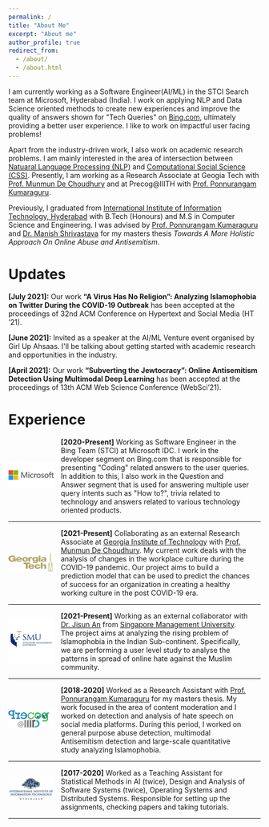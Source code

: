 ```yaml
---
permalink: /
title: "About Me"
excerpt: "About me"
author_profile: true
redirect_from: 
  - /about/
  - /about.html
---
```

<p style="font-size=1.15vw;">
I am currently working as a Software Engineer(AI/ML) in the STCI Search team at Microsoft, Hyderabad (India). I work on applying NLP and Data Science oriented methods to create new experiences and improve the quality of answers shown for "Tech Queries" on <a href="https://www.bing.com/">Bing.com</a>, ultimately providing a better user experience. I like to work on impactful user facing problems!
</p>

<p style="font-size=1.15vw;">
Apart from the industry-driven work, I also work on academic research problems. I am mainly interested in the area of intersection between  <a href="https://en.wikipedia.org/wiki/Natural_language_processing">Natuaral Language Processing (NLP)</a> and <a href="https://en.wikipedia.org/wiki/Computational_social_science">Computational Social Science (CSS)</a>. Presently, I am working as a Research Associate at Geogia Tech with <a href="http://www.munmund.net/">Prof. Munmun De Choudhury</a> and at Precog@IIITH with <a href="https://precog.iiitd.edu.in/ ">Prof. Ponnurangam Kumaraguru</a>.
</p>

<p style="font-size=1.15vw;">
Previously, I graduated from <a href="https://www.iiit.ac.in/">International Institute of Information Technology, Hyderabad</a> with B.Tech (Honours) and M.S in Computer Science and Engineering. I was advised by <a href="https://precog.iiit.ac.in/">Prof. Ponnurangam Kumaraguru</a> and <a href="https://www.iiit.ac.in/people/faculty/m.shrivastava/">Dr. Manish Shrivastava</a> for my masters thesis <i>Towards A More Holistic Approach On Online Abuse and Antisemitism</i>.
</p>

Updates
======

<p style="font-size=0.7vw;"><b>[July 2021]:</b> Our work <b>“A Virus Has No Religion”: Analyzing Islamophobia on Twitter During the COVID-19 Outbreak</b> has been accepted at the proceedings of 32nd ACM Conference on Hypertext and Social Media (HT ’21).</p>

<p style="font-size=small"><b>[June 2021]:</b> Invited as a speaker at the AI/ML Venture event organised by Girl Up Ahsaas. I'll be talking about getting started with academic research and opportunities in the industry.</p>

<p style="font-size=10px;"><b>[April 2021]:</b> Our work <b>“Subverting the Jewtocracy”: Online Antisemitism Detection Using Multimodal Deep Learning</b> has been accepted at the proceedings of 13th ACM Web Science Conference (WebSci’21).</p>


Experience
======

<div class="row"> 
  <span style="width:20%; height:auto; display: inline-block; justify-content:center; vertical-align: middle;"><img src="/images/ms_logo.png" alt="Microsoft Icon" style="max-width:90%; height:auto; object-fit: contain; margin:auto;"></span>
  <span style="width:75%; height:auto; display: inline-block; vertical-align: middle;font-size=1.15vw;"><b>[2020-Present]</b> Working as Software Engineer in the Bing Team (STCI) at Microsoft IDC. I work in the developer segment on Bing.com that is responsible for presenting "Coding" related answers to the user queries. In addition to this, I also work in the Question and Answer segment that is used for answering multiple user query intents such as "How to?", trivia related to technology and answers related to various technology oriented products.</span>
</div>

------

<div class="row"> 
  <span style="width:20%; height:auto; display: inline-block; justify-content:center; vertical-align: middle;"><img src="/images/gt_logo.png" alt="Georgia Tech Icon" style="max-width:90%; height:auto; object-fit: contain; margin:auto;"></span>
  <span style="width:75%; height:auto; display: inline-block; vertical-align: middle;font-size=1.15vw;"><b>[2021-Present]</b> Collaborating as an external Research Associate at <a href="https://www.gatech.edu/">Georgia Institute of Technology</a> with <a href="http://www.munmund.net/">Prof. Munmun De Choudhury</a>. My current work deals with the analysis of changes in the workplace culture during the COVID-19 pandemic. Our project aims to build a prediction model that can be used to predict the chances of success for an organization in creating a healthy working culture in the post COVID-19 era.</span>
</div>

------

<div class="row"> 
  <span style="width:20%; height:auto; display: inline-block; justify-content:center; vertical-align: middle;"><img src="/images/smu_logo.jpeg" alt="SMU Icon" style="max-width:90%; height:auto; object-fit: contain; margin:auto;"></span>
  <span style="width:75%; height:auto; display: inline-block; vertical-align: middle;font-size=1.15vw;"><b>[2021-Present]</b> Working as an external collaborator with <a href="https://jisun.me/">Dr. Jisun An</a> from <a href="https://www.smu.edu.sg/">Singapore Management University</a>. The project aims at analyzing the rising problem of Islamophobia in the Indian Sub-continent. Specifically, we are performing a user level study to analyse the patterns in spread of online hate against the Muslim community.</span>
</div>

------

<div class="row"> 
  <span style="width:20%; height:auto; display: inline-block; justify-content:center; vertical-align: middle;"><img src="/images/precog_logo.png" alt="Precog Icon" style="max-width:90%; height:auto; object-fit: contain; margin:auto;"></span>
  <span style="width:75%; height:auto; display: inline-block; vertical-align: middle;font-size=1.15vw;"><b>[2018-2020]</b> Worked as a Research Assistant with <a href="https://precog.iiit.ac.in/">Prof. Ponnurangam Kumaraguru</a> for my masters thesis. My work focused in the area of content moderation and I worked on detection and analysis of hate speech on social media platforms. During this period, I worked on general purpose abuse detection, multimodal Antisemitism detection and large-scale quantitative study analyzing Islamophobia.</span>
</div>

------

<div class="row"> 
  <span style="width:20%; height:auto; display: inline-block; justify-content:center; vertical-align: middle;"><img src="/images/iiit_logo.png" alt="IIIT Hyderabad Icon" style="max-width:90%; height:auto; object-fit: contain; margin:auto;"></span>
  <span style="width:75%; height:auto; display: inline-block; vertical-align: middle;font-size=1.15vw;"><b>[2017-2020]</b> Worked as a Teaching Assistant for Statistical Methods in AI (twice), Design and Analysis of Software Systems (twice), Operating Systems and Distributed Systems. Responsible for setting up the assignments, checking papers and taking tutorials.</span>
</div>

------







